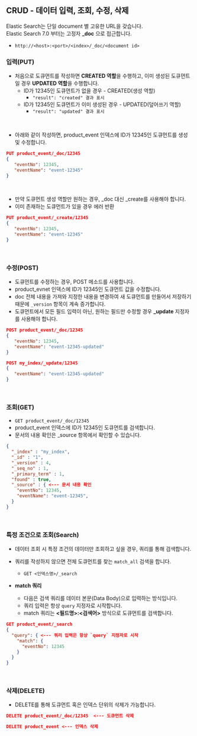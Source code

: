 ## CRUD - 데이터 입력, 조회, 수정, 삭제
Elastic Search는 단일 document 별 고유한 URL을 갖습니다.  
Elastic Search 7.0 부터는 고정자 **_doc** 으로 접근합니다.
- `http://<host>:<port>/<index>/_doc/<document id>`

### 입력(PUT)
- 처음으로 도큐먼트를 작성하면 **CREATED 역할**을 수행하고, 이미 생성된 도큐먼트일 경우 **UPDATED 역할**을 수행합니다.  
  - ID가 12345인 도큐먼트가 없을 경우 - CREATED(생성 역할)
    - `"result": "created" 결과 표시`
  - ID가 12345인 도큐먼트가 이미 생성된 경우 - UPDATED(덮어쓰기 역할)
    - `"result": "updated" 결과 표시`
<br>

- 아래와 같이 작성하면, product_event 인덱스에 ID가 12345인 도큐먼트를 생성 및 수정합니다.  
``` json
PUT product_event/_doc/12345
{
   "eventNo": 12345,
   "eventName": "event-12345"
}
```

<br>

- 만약 도큐먼트 생성 역할만 원하는 경우, _doc 대신 _create를 사용해야 합니다.
- 이미 존재하는 도큐먼트가 있을 경우 에러 반환
``` json
PUT product_event/_create/12345
{
   "eventNo": 12345,
   "eventName": "event-12345"
}
```
<br>

### 수정(POST)
- 도큐먼트를 수정하는 경우, POST 메소드를 사용합니다.
- product_evnet 인덱스에 ID가 12345인 도큐먼트 값을 수정합니다.
- doc 전체 내용을 가져와 지정한 내용을 변경하여 새 도큐먼트를 만들어서 저장하기 때문에 `_version` 항목이 계속 증가합니다.
- 도큐먼트에서 모든 필드 입력이 아닌, 원하는 필드만 수정할 경우 **_update** 지정자를 사용해야 합니다.
``` json
POST product_event/_doc/12345
{
   "eventNo": 12345,
   "eventName": "event-12345-updated"
}
```

``` json
POST my_index/_update/12345
{
   "eventName": "event-12345-updated"
}
```

<br>

### 조회(GET)
- `GET product_event/_doc/12345`
- product_event 인덱스에 ID가 12345인 도큐먼트를 검색합니다.
- 문서의 내용 확인은 _source 항목에서 확인할 수 있습니다.
``` json
{
  "_index" : "my_index",
  "_id" : "1",
  "_version" : 4,
  "_seq_no" : 1,
  "_primary_term" : 1,
  "found" : true,
  "_source" : { <--- 문서 내용 확인
    "eventNo": 12345,
    "eventName": "event-12345",
  }
}
```
<br>

### 특정 조건으로 조회(Search)
- 데이터 조회 시 특정 조건의 데이터만 조회하고 싶을 경우, 쿼리를 통해 검색합니다.  
- 쿼리를 작성하지 않으면 전체 도큐먼트를 찾는 `match_all` 검색을 합니다.  
  - `GET <인덱스명>/_search`


- **match 쿼리**
  - 다음은 검색 쿼리를 데이터 본문(Data Body)으로 입력하는 방식입니다.
  - 쿼리 입력은 항상 `query` 지정자로 시작합니다.
  - match 쿼리는 **<필드명>:<검색어>** 방식으로 도큐먼트를 검색합니다.
``` json
GET product_event/_search
{
  "query": { <--- 쿼리 입력은 항상 `query` 지정자로 시작
    "match": {
      "eventNo": 12345
    }
  }
}
```

<br>

### 삭제(DELETE)
- DELETE를 통해 도큐먼트 혹은 인덱스 단위의 삭제가 가능합니다.
``` json
DELETE product_event/_doc/12345  <--- 도큐먼트 삭제
```
``` json 
DELETE product_event <--- 인덱스 삭제
```


